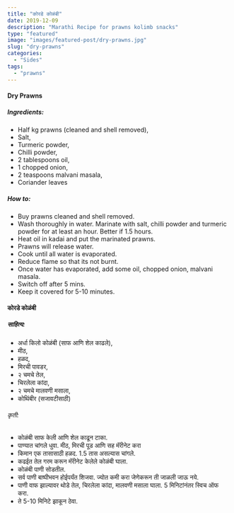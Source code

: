 ```yaml
---
title: "कोरडे कोळंबी"
date: 2019-12-09
description: "Marathi Recipe for prawns kolimb snacks"
type: "featured"
image: "images/featured-post/dry-prawns.jpg"
slug: "dry-prawns"
categories: 
  - "Sides"
tags:
  - "prawns"
---
```


#### Dry Prawns



##### Ingredients: 


- Half kg prawns (cleaned and shell removed), 
- Salt, 
- Turmeric powder, 
- Chilli powder, 
- 2 tablespoons oil, 
- 1 chopped onion, 
- 2 teaspoons malvani masala, 
- Coriander leaves



##### How to: 
- Buy prawns cleaned and shell removed.
- Wash thoroughly in water. Marinate with salt, chilli powder and 
turmeric powder for at least an hour. Better if 1.5 hours. 
- Heat oil in kadai and put the marinated prawns.
- Prawns will release water. 
- Cook until all water is evaporated. 
- Reduce flame so that its not burnt. 
- Once water has evaporated, add some oil, chopped onion, malvani masala. 
- Switch off after 5 mins. 
- Keep it covered for 5-10 minutes.






#### कोरडे कोळंबी



##### साहित्य: 

 
- अर्धा किलो कोळंबी (साफ आणि शेल काढले), 
- मीठ, 
- हळद, 
- मिरची पावडर, 
- २ चमचे तेल,
- चिरलेला कांदा, 
- २ चमचे मालवणी मसाला, 
- कोथिंबीर (सजावटीसाठी)




###### कृती:


- कोळंबी साफ केली आणि शेल काढून टाका.
- पाण्यात चांगले धुवा. मीठ, मिरची पूड आणि सह मॅरीनेट करा
- किमान एक तासासाठी हळद. 1.5 तास असल्यास चांगले.
- कढईत तेल गरम करून मॅरीनेट केलेले कोळंबी घाला.
- कोळंबी पाणी सोडतील.
- सर्व पाणी बाष्पीभवन होईपर्यंत शिजवा. ज्योत कमी करा जेणेकरून ती जाळली जाऊ नये.
- पाणी वाफ झाल्यावर थोडे तेल, चिरलेला कांदा, मालवणी मसाला घाला. 5 मिनिटांनंतर स्विच ऑफ करा.
- ते 5-10 मिनिटे झाकून ठेवा.


